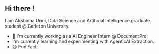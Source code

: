 ## Hi there !
I am Akshidha Unni, Data Science and Artificial Intelligence graduate student @ Carleton University.
- 🔭 I’m currently working as a AI Engineer Intern @ DocumentPro
- I'm currently learning and experimenting with AgenticAI Extraction.
- 😄 Fun Fact: 
<!--
**Akshidha-Unni/akshidha-unni** is a ✨ _special_ ✨ repository because its `README.md` (this file) appears on your GitHub profile.

Here are some ideas to get you started:

- 🔭 I’m currently working as ...
- 🌱 I’m currently learning ...
- 👯 I’m looking to collaborate on ...
- 🤔 I’m looking for help with ...
- 💬 Ask me about ...
- 📫 How to reach me: ...
- 😄 Pronouns: ...
- ⚡ Fun fact: ...
-->
